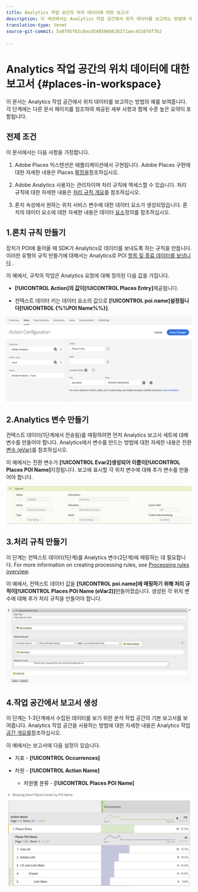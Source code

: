 ```yaml
---
title: Analytics 작업 공간의 위치 데이터에 대한 보고서
description: 이 섹션에서는 Analytics 작업 공간에서 위치 데이터를 보고하는 방법에 대한 정보를 제공합니다.
translation-type: tm+mt
source-git-commit: 5a0705f02c8ecd540506b628371aec45107df7b2

---
```



# Analytics 작업 공간의 위치 데이터에 대한 보고서 {#places-in-workspace}

이 문서는 Analytics 작업 공간에서 위치 데이터를 보고하는 방법의 예를 보여줍니다. 각 단계에는 다른 문서 페이지를 참조하여 제공된 세부 사항과 함께 수준 높은 요약이 포함됩니다.

## 전제 조건

이 문서에서는 다음 사항을 가정합니다.

1. Adobe Places 익스텐션은 애플리케이션에서 구현됩니다. Adobe Places 구현에 대한 자세한 내용은 Places [확장을](/help/places-ext-aep-sdks/places-extension/places-extension.md)참조하십시오.

1. Adobe Analytics 사용자는 관리자이며 처리 규칙에 액세스할 수 있습니다. 처리 규칙에 대한 자세한 내용은 [처리 규칙 개요](https://docs.adobe.com/content/help/en/analytics/admin/admin-tools/processing-rules/processing-rules.html)를 참조하십시오.

1. 론치 속성에서 원하는 위치 서비스 변수에 대한 데이터 요소가 생성되었습니다. 론치의 데이터 요소에 대한 자세한 내용은 데이터 [요소](/help/use-places-launch-workflow/define-data-elements.md)정의를 참조하십시오.


## 1.론치 규칙 만들기

장치가 POI에 들어올 때 SDK가 Analytics로 데이터를 보내도록 하는 규칙을 만듭니다. 이러한 유형의 규칙 만들기에 대해서는 Analytics로 POI [항목 및 종료 데이터를 보냅니다](/help/use-places-with-other-solutions/places-adobe-analytics/use-places-adobe-analytics.md) .

이 예에서, 규칙의 작업은 Analytics 요청에 대해 정의된 다음 값을 가집니다.

* **[!UICONTROL Action]**의 값이**[!UICONTROL Places Entry]**&#x200B;제공됩니다.

* 컨텍스트 데이터 키는 데이터 요소의 값으로 **[!UICONTROL poi.name]**설정됩니다**[!UICONTROL {%%POI Name%%}]**.

![&quot;작업 설정&quot;](/help/assets/pt-setAction.png)

## 2.Analytics 변수 만들기

컨텍스트 데이터(1단계에서 전송됨)를 매핑하려면 먼저 Analytics 보고서 세트에 대해 변수를 만들어야 합니다. Analytics에서 변수를 만드는 방법에 대한 자세한 내용은 전환 [변수 \(eVar\)](https://docs.adobe.com/content/help/en/analytics/implementation/analytics-basics/ref-conversion-variables-evar.html)를 참조하십시오.

이 예에서는 전환 변수가 **[!UICONTROL Evar2]**생성되어 이름이**[!UICONTROL Places POI Name]**&#x200B;지정됩니다. 보고에 표시할 각 위치 변수에 대해 추가 변수를 만들어야 합니다.

![&quot;분석 변수 만들기&quot;](/help/assets/aa-evar.png)

## 3.처리 규칙 만들기

이 단계는 컨텍스트 데이터(1단계)를 Analytics 변수(2단계)에 매핑하는 데 필요합니다. For more information on creating processing rules, see [Processing rules overview](https://docs.adobe.com/content/help/en/analytics/admin/admin-tools/processing-rules/processing-rules.html).

이 예에서, 컨텍스트 데이터 값을 **[!UICONTROL poi.name]**에 매핑하기 위해 처리 규칙이**[!UICONTROL Places POI Name \(eVar2\)]**&#x200B;만들어졌습니다. 생성된 각 위치 변수에 대해 추가 처리 규칙을 만들어야 합니다.

![&quot;처리 규칙 만들기&quot;](/help/assets/aa-processing-rule.png)

## 4.작업 공간에서 보고서 생성

이 단계는 1-3단계에서 수집된 데이터를 보기 위한 분석 작업 공간의 기본 보고서를 보여줍니다. Analytics 작업 공간을 사용하는 방법에 대한 자세한 내용은 Analytics 작업 [공간 개요를](https://docs.adobe.com/content/help/en/analytics/analyze/analysis-workspace/analysis-workspace-features.html)참조하십시오.

이 예에서는 보고서에 다음 설정이 있습니다.

* 지표 - **[!UICONTROL Occurrences]**

* 차원 - **[!UICONTROL Action Name]**

   * 차원별 분류 - **[!UICONTROL Places POI Name]**

![&quot;작업 공간에서 보고서 만들기&quot;](/help/assets/aa-workspace.png)
